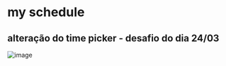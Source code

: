 # my schedule

## alteração do time picker - desafio do dia 24/03
![image](https://user-images.githubusercontent.com/74618973/227696156-b073ba55-da92-4a03-9081-9699ee1cb555.png)
